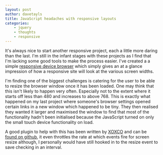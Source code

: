 ```yaml
---
layout: post
author: davetayls
title: JavaScript headaches with responsive layouts
categories:
    - jquery
    - thoughts
    - responsive
---
```


It's always nice to start another responsive project, each a little more daring than the last. I'm still in the infant stages with these projects as I find that I'm lacking some good tools to make the process easier. I've created a a simple [responsive device browser](https://davetayls.me/devicebrowser) which simply gives an at a glance impression of how a responsive site will look at the various screen widths.

I'm finding one of the biggest challenges is catering for the user to be able to resize the browser window once it has been loaded. One may think that this isn't likely to happen very often. Especially not to the extent where it starts off less than 480 and increases to above 768. This is exactly what happened on my last project where someone's browser settings opened certain links in a new window which happened to be tiny. They then realised they wanted it larger and maximised the window to find that most of the functionality hadn't been initialised because the JavaScript turned on only the small touch device functionality on load.

A good plugin to help with this has been written by [XOXCO](http://xoxco.com) and can be [found on github](https://github.com/xoxco/breakpoints), it even throttles the rate at which events fire for screen resize although, I personally would have still hooked in to the resize event to save checking in an interval.



